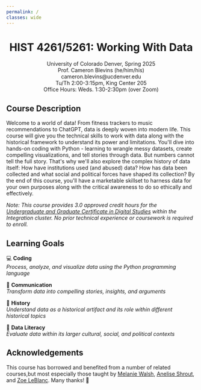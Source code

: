 ```yaml
---
permalink: /
classes: wide
---
```


<div style="text-align: center">
<p>
<h1>HIST 4261/5261: Working With Data</h1></p>
<p>
University of Colorado Denver, Spring 2025<br>
Prof. Cameron Blevins (he/him/his)<br>
cameron.blevins@ucdenver.edu<br>
Tu/Th 2:00-3:15pm, King Center 205<br>
Office Hours: Weds. 1:30-2:30pm (over Zoom)<br>
</p>
</div>

## Course Description

Welcome to a world of data! From fitness trackers to music recommendations to ChatGPT, data is deeply woven into modern life. This course will give you the technical skills to work with data along with the historical framework to understand its power and limitations. You'll dive into hands-on coding with Python - learning to wrangle messy datasets, create compelling visualizations, and tell stories through data. But numbers cannot tell the full story. That's why we'll also explore the complex history of data itself: How have institutions used (and abused) data? How has data been collected and what social and political forces have shaped its collection? By the end of this course, you'll have a marketable skillset to harness data for your own purposes along with the critical awareness to do so ethically and effectively.

_Note: This course provides 3.0 approved credit hours for the [Undergraduate and Graduate Certificate in Digital Studies](https://clas.ucdenver.edu/digital-studies-certificates/) within the Integration cluster. No prior technical experience or coursework is required to enroll._

## Learning Goals

💻 **Coding**<br>
_Process, analyze, and visualize data using the Python programming language_

💬 **Communication**<br>
_Transform data into compelling stories, insights, and arguments_

📜 **History**<br>
_Understand data as a historical artifact and its role within different historical topics_

🧠 **Data Literacy**<br>
_Evaluate data within its larger cultural, social, and political contexts_

<!--
<i class="fa-solid fa-code"></i><i class="fa-solid fa-scroll"></i><i class="fa-solid fa-gear"></i>
-->

## Acknowledgements

This course has borrowed and benefited from a number of related courses,but most especially those taught by [Melanie Walsh](https://melaniewalsh.org/), [Anelise Shrout](http://www.anelisehshrout.com/), and [Zoe LeBlanc](https://zoeleblanc.com/). Many thanks! 🙏
